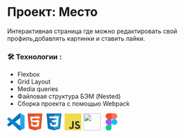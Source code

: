 # Проект: Место

Интерактивная страница где можно редактировать свой профиль,добавлять картинки и ставить лайки.

### :hammer_and_wrench: Технологии :
* Flexbox
* Grid Layout
* Media queries
* Файловая структура БЭМ (Nested)
* Сборка проекта с помощью Webpack
<div>
  <img src="https://github.com/devicons/devicon/blob/master/icons/vscode/vscode-original.svg" atl="vscode" width="40" height="40">
  <img src="https://github.com/devicons/devicon/blob/master/icons/html5/html5-original.svg" atl="html5" width="40" height="40">
  <img src="https://github.com/devicons/devicon/blob/master/icons/css3/css3-original.svg" atl="css3" width="40" height="40">
  <img src="https://github.com/devicons/devicon/blob/master/icons/javascript/javascript-original.svg" atl="css3" width="40" height="40">
   <img src="https://github.com/devicons/devicon/blob/master/react/react-original.svg" atl="css3" width="40" height="40">
  <img src="https://github.com/devicons/devicon/blob/master/icons/figma/figma-original.svg" atl="css3" width="40" height="40">
</div>
